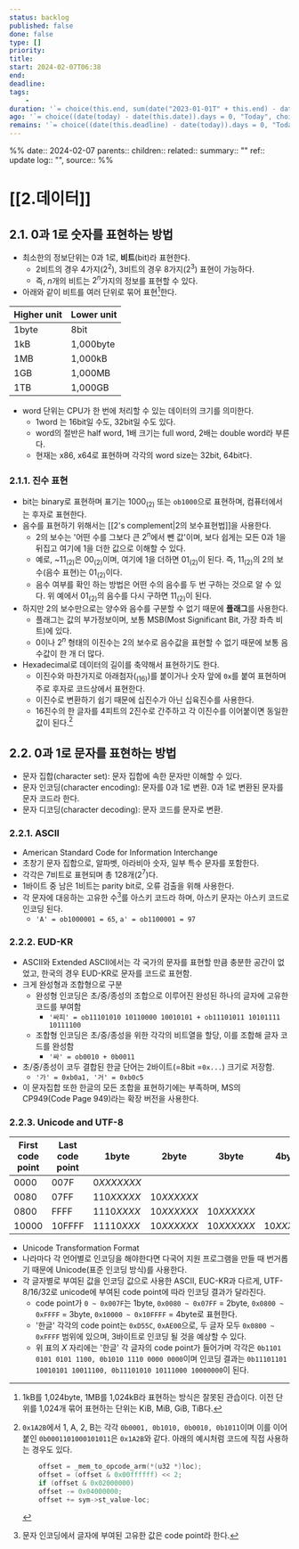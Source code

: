 ```yaml
---
status: backlog
published: false
done: false
type: []
priority: 
title: 
start: 2024-02-07T06:38
end: 
deadline: 
tags:
    -
duration: '`= choice(this.end, sum(date("2023-01-01T" + this.end) - date("2023-01-01T" + this.start)), "not finished")`'
ago: '`= choice((date(today) - date(this.date)).days = 0, "Today", choice((date(today) - date(this.date)).days >= 365, regexreplace(string(date(today) - date(this.date)), "\D\d?\d?", "") + " years ago", choice((date(today) - date(this.date)).days >= 31, regexreplace(string(date(today) - date(this.date)), "\D\d?d?", "") + " months ago", choice((date(today) - date(this.date)).days > 6, regexreplace(string(date(today) - date(this.date)), "\D\d?d?", "") + " weeks ago", choice((date(today) - date(this.date)).days > 1, regexreplace(string(date(today) - date(this.date)), "\D\d?d?", "") + " days ago", choice((date(today) - date(this.date)).days = 1, "yesterday", choice((date(today) - date(this.date)).days = -1, "by tomorrow", regexreplace(string(date(this.date) - date(today)), "\D\d?\d?", "") + " days later")))))))`'
remains: '`= choice((date(this.deadline) - date(today)).days = 0, "Today", choice((date(this.deadline) - date(today)).days >= 365, regexreplace(string(date(this.deadline) - date(today)), "\D\d?\d?", "") + " years remain", choice((date(this.deadline) - date(today)).days >= 31, regexreplace(string(date(this.deadline) - date(today)), "\D\d?d?", "") + " months remain", choice((date(this.deadline) - date(today)).days > 6, regexreplace(string(date(this.deadline) - date(today)), "\D\d?d?", "") + " weeks remain", choice((date(this.deadline) - date(today)).days > 1, regexreplace(string(date(this.deadline) - date(today)), "\D\d?d?", "") + " days remain", choice((date(this.deadline) - date(today)).days = 1, "tomorrow", regexreplace(string(date(today) - date(this.deadline)), "\D\d?\d?", "") + " past deadline"))))))`'
---
```


%%
date:: 2024-02-07
parents::
children:: 
related:: 
summary:: ""
ref:: 
update log:: "",
source:: 
%%

# [[2.데이터]]

## 2.1. 0과 1로 숫자를 표현하는 방법

- 최소한의 정보단위는 0과 1로, **비트**(bit)라 표현한다.
    - 2비트의 경우 4가지($2^2$), 3비트의 경우 8가지($2^3$) 표현이 가능하다.
    - 즉, $n$개의 비트는 $2^n$가지의 정보를 표현할 수 있다.
- 아래와 같이 비트를 여러 단위로 묶어 표현[^1,024-expression]한다.

| Higher unit | Lower unit |
| ----------- | ---------- |
| 1byte       | 8bit       |
| 1kB         | 1,000byte  |
| 1MB         | 1,000kB    |
| 1GB         | 1,000MB    |
| 1TB         | 1,000GB    |

- word 단위는 CPU가 한 번에 처리할 수 있는 데이터의 크기를 의미한다.
    - 1word 는 16bit일 수도, 32bit일 수도 있다.
    - word의 절반은 half word, 1배 크기는 full word, 2배는 double word라 부른다.
    - 현재는 x86, x64로 표현하며 각각의 word size는 32bit, 64bit다.

### 2.1.1. 진수 표현

- bit는 binary로 표현하며 표기는 $1000_{(2)}$ 또는  `ob1000`으로 표현하며, 컴퓨터에서는 후자로 표현한다.
- 음수를 표현하기 위해서는 [[2's complement|2의 보수표현법]]을 사용한다.
    - 2의 보수는 '어떤 수를 그보다 큰 $2^n$에서 뺀 값'이며, 보다 쉽게는 모든 0과 1을 뒤집고 여기에 1을 더한 값으로 이해할 수 있다.
    - 예로, ~$11_{(2)}$은 $00_{(2)}$이며, 여기에 1을 더하면 $01_{(2)}$이 된다. 즉, $11_{(2)}$의 2의 보수(음수 표현)는 $01_{(2)}$이다.
    - 음수 여부를 확인 하는 방법은 어떤 수의 음수를 두 번 구하는 것으로 알 수 있다.  위 예에서 $01_{(2)}$의 음수를 다시 구하면 $11_{(2)}$이 된다.
- 하지만 2의 보수만으로는 양수와 음수를 구분할 수 없기 때문에 **플래그**를 사용한다.
    - 플래그는 값의 부가정보이며, 보통 MSB(Most Significant Bit, 가장 좌측 비트)에 있다.
    - 0이나 $2^n$ 형태의 이진수는 2의 보수로 음수값을 표현할 수 없기 때문에 보통 음수값이 한 개 더 많다.
- Hexadecimal로 데이터의 길이를 축약해서 표현하기도 한다.
    - 이진수와 마찬가지로 아래첨자($_{(16)}$)를 붙이거나 숫자 앞에 `0x`를 붙여 표현하며 주로 후자로 코드상에서 표현한다.
    - 이진수로 변환하기 쉽기 때문에 십진수가 아닌 십육진수를 사용한다.
    - 16진수의 한 글자를 4피트의 2진수로 간주하고 각 이진수를 이어붙이면 동일한 값이 된다.[^hexa-to-binary]

## 2.2. 0과 1로 문자를 표현하는 방법

- 문자 집합(character set): 문자 집합에 속한 문자만 이해할 수 있다.
- 문자 인코딩(character encoding): 문자를 0과 1로 변환. 0과 1로 변환된 문자를 문자 코드라 한다.
- 문자 디코딩(character decoding): 문자 코드를 문자로 변환.

### 2.2.1. ASCII

- American Standard Code for Information Interchange
- 초창기 문자 집합으로, 알파벳, 아라비아 숫자, 일부 특수 문자를 포함한다.
- 각각은 7비트로 표현되며 총 128개($2^7$)다.
- 1바이트 중 남은 1비트는 parity bit로, 오류 검출을 위해 사용한다.
- 각 문자에 대응하는 고유한 수[^code-point]를 아스키 코드라 하며, 아스키 문자는 아스키 코드로 인코딩 된다.
    - `'A' = ob1000001 = 65`, `a' = ob1100001 = 97`

### 2.2.2. EUD-KR

- ASCII와 Extended ASCII에서는 각 국가의 문자를 표현할 만큼 충분한 공간이 없었고, 한국의 경우 EUD-KR로 문자를 코드로 표현함.
- 크게 완성형과 조합형으로 구분
    - 완성형 인코딩은 초/중/종성의 조합으로 이루어진 완성된 하나의 글자에 고유한 코드를 부여함
        - `'싸피' = ob11101010 10110000 10010101 + ob11101011 10101111 10111100`
    - 조합형 인코딩은 초/중/종성을 위한 각각의 비트열을 할당, 이를 조합해 글자 코드를 완성함
        - `'싸' = ob0010 + 0b0011`
- 초/중/종성이 코두 결합된 한글 단어는 2바이트(=8bit =`0x...`) 크기로 저장함.
    - `'가' = 0xb0a1, '거' = 0xb0c5`
- 이 문자집합 또한 한글의 모든 조합을 표현하기에는 부족하며, MS의 CP949(Code Page 949)라는 확장 버전을 사용한다.

### 2.2.3. Unicode and UTF-8

| First code point | Last code point | 1byte      | 2byte      | 3byte      | 4byte      |
| ---------------- | --------------- | ---------- | ---------- | ---------- | ---------- |
| 0000             | 007F            | 0*XXXXXXX* |            |            |            |
| 0080             | 07FF            | 110*XXXXX* | 10*XXXXXX* |            |            |
| 0800             | FFFF            | 1110*XXXX* | 10*XXXXXX* | 10*XXXXXX* |            |
| 10000            | 10FFFF          | 11110*XXX* | 10*XXXXXX* | 10*XXXXXX* | 10*XXXXXX* |

- Unicode Transformation Format
- 나라마다 각 언어별로 인코딩을 해야한다면 다국어 지원 프로그램을 만들 때 번거롭기 때문에 Unicode(표준 인코딩 방식)를 사용한다.
- 각 글자별로 부여된 값을 인코딩 값으로 사용한 ASCII, EUC-KR과 다르게, UTF-8/16/32로 unicode에 부여된 code point에 따라 인코딩 결과가 달라진다.
    -  code point가 `0 ~ 0x007F`는 1byte, `0x0080 ~ 0x07FF` = 2byte, `0x0800 ~ 0xFFFF` = 3byte, `0x10000 ~ 0x10FFFF` = 4byte로 표현한다.
    - '한글' 각각의 code point는 `0xD55C`, `0xAE00`으로, 두 글자 모두 `0x0800 ~ 0xFFFF` 범위에 있으며, 3바이트로 인코딩 될 것을 예상할 수 있다.
    - 위 표의 *X* 자리에는 '한글' 각 글자의 code point가 들어가며 각각은 `0b1101 0101 0101 1100, 0b1010 1110 0000 0000`이며 인코딩 결과는 `0b11101101 10010101 10011100, 0b11101010 10111000 10000000`이 된다.


[^1,024-expression]: 1kB를 1,024byte, 1MB를 1,024kB라 표현하는 방식은 잘못된 관습이다. 이전 단위를 1,024개 묶어 표현하는 단위는 KiB, MiB, GiB, TiB다.
[^hexa-to-binary]: `0x1A2B`에서 1, A, 2, B는 각각 `0b0001, 0b1010, 0b0010, 0b1011`이며 이를 이어붙인 `0b0001101000101011`은 `0x1A2B`와 같다. 아래의 예시처럼 코드에 직접 사용하는 경우도 있다.
    ```c
        offset = _mem_to_opcode_arm(*(u32 *)loc);
        offset = (offset & 0x00ffffff) << 2;
        if (offset & 0x02000000)
        offset -= 0x04000000;
        offset += sym->st_value-loc;
    ```
[^code-point]: 문자 인코딩에서 글자에 부여된 고유한 값은 code point라 한다.